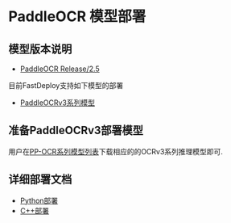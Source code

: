 # PaddleOCR 模型部署

## 模型版本说明

- [PaddleOCR Release/2.5](https://github.com/PaddlePaddle/PaddleOCR/tree/release/2.5)

目前FastDeploy支持如下模型的部署

- [PaddleOCRv3系列模型](https://github.com/PaddlePaddle/PaddleOCR/blob/release/2.5/doc/doc_ch/models_list.md)

## 准备PaddleOCRv3部署模型
用户在[PP-OCR系列模型列表](https://github.com/PaddlePaddle/PaddleOCR/blob/release/2.5/doc/doc_ch/models_list.md)下载相应的的OCRv3系列推理模型即可.

## 详细部署文档

- [Python部署](python)
- [C++部署](cpp)

